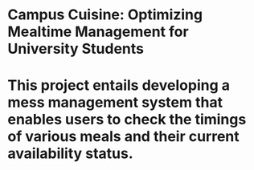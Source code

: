 # Campus Cuisine: Optimizing Mealtime Management for University Students
# This project entails developing a mess management system that enables users to check the timings of various meals and their current availability status.
